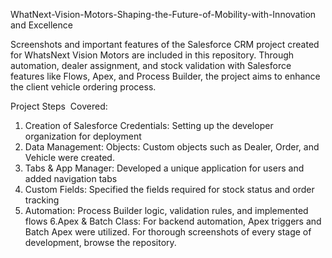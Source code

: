WhatNext-Vision-Motors-Shaping-the-Future-of-Mobility-with-Innovation and Excellence

Screenshots and important features of the Salesforce CRM project created for WhatsNext Vision Motors are included in this repository. Through automation, dealer assignment, and stock validation with Salesforce features like Flows, Apex, and Process Builder, the project aims to enhance the client vehicle ordering process.

Project Steps  Covered:
1. Creation of Salesforce Credentials: Setting up the developer organization for deployment
2. Data Management: Objects: Custom objects such as Dealer, Order, and Vehicle were created.
3. Tabs & App Manager: Developed a unique application for users and added navigation tabs
4. Custom Fields: Specified the fields required for stock status and order tracking
5. Automation: Process Builder logic, validation rules, and implemented flows
6.Apex & Batch Class: For backend automation, Apex triggers and Batch Apex were utilized.
 For thorough screenshots of every stage of development, browse the repository.
